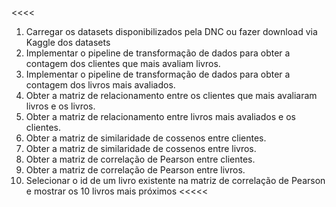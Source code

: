 <<<<
1. Carregar os datasets disponibilizados pela DNC ou fazer download via
Kaggle dos datasets
2. Implementar o pipeline de transformação de dados para obter a
contagem dos clientes que mais avaliam livros.
3. Implementar o pipeline de transformação de dados para obter a
contagem dos livros mais avaliados.
4. Obter a matriz de relacionamento entre os clientes que mais avaliaram
livros e os livros.
5. Obter a matriz de relacionamento entre livros mais avaliados e os
clientes.
6. Obter a matriz de similaridade de cossenos entre clientes.
7. Obter a matriz de similaridade de cossenos entre livros.
8. Obter a matriz de correlação de Pearson entre clientes.
9. Obter a matriz de correlação de Pearson entre livros.
10. Selecionar o id de um livro existente na matriz de correlação de
Pearson e mostrar os 10 livros mais próximos
<<<<<
